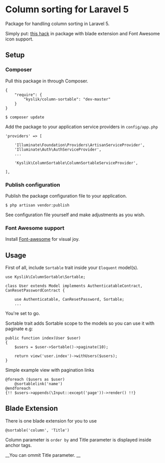 # Column sorting for Laravel 5

Package for handling column sorting in Laravel 5.

Simply put: [this hack](http://hack.swic.name/laravel-column-sorting-made-easy/) in package with blade extension and Font Awesome icon support.

## Setup

### Composer

Pull this package in through Composer.

```
{
    "require": {
        "kyslik/column-sortable": "dev-master"
    }
}
```

    $ composer update

Add the package to your application service providers in `config/app.php`

```
'providers' => [
    
    'Illuminate\Foundation\Providers\ArtisanServiceProvider',
    'Illuminate\Auth\AuthServiceProvider',
    ...
    
    'Kyslik\ColumnSortable\ColumnSortableServiceProvider',

],
```
### Publish configuration

Publish the package configuration file to your application.

    $ php artisan vendor:publish
    
See configuration file yourself and make adjustments as you wish.

### Font Awesome support

Install [Font-awesome](https://github.com/FortAwesome/Font-Awesome) for visual joy.
## Usage

First of all, include `Sortable` trait inside your `Eloquent` model(s).

```
use Kyslik\ColumnSortable\Sortable;

class User extends Model implements AuthenticatableContract, CanResetPasswordContract {

	use Authenticatable, CanResetPassword, Sortable;
	...
```

You're set to go.

Sortable trait adds Sortable scope to the models so you can use it with paginate e.g:


```
public function index(User $user)
{
    $users = $user->Sortable()->paginate(10);

	return view('user.index')->withUsers($users);
}
```

Simple example view with pagination links

```
@foreach ($users as $user)
    @sortablelink('name')
@endforeach
{!! $users->appends(\Input::except('page'))->render() !!}
```

## Blade Extension

There is one blade extension for you to use

```
@sortable('column', 'Title')
```

Column parameter is `order by` and Title parameter is displayed inside anchor tags.

__You can ommit Title parameter. __

